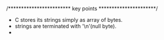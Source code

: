 

/************************ key points **********************/
 * C stores its strings simply as array of bytes.
 * strings are terminated with '\n'(null byte).
 * 